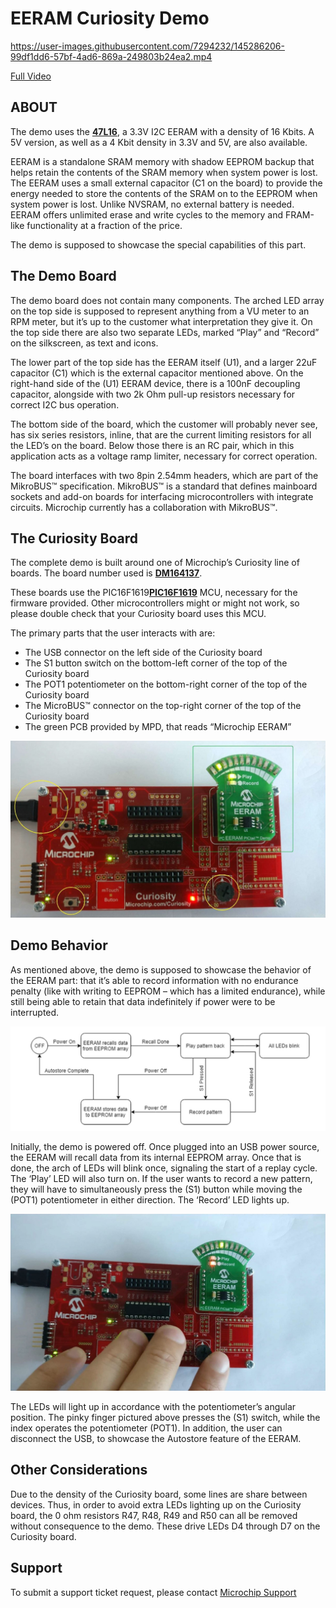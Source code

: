# EERAM Curiosity Demo

https://user-images.githubusercontent.com/7294232/145286206-99df1dd6-57bf-4ad6-869a-249803b24ea2.mp4

[Full Video](https://vimeo.com/604095048)

## ABOUT
The demo uses the [**47L16**](https://www.microchip.com/47L16), a 3.3V I2C EERAM with a density of 16 Kbits. A 5V version, as well as a 4 Kbit density in 3.3V and 5V, are also available.

EERAM is a standalone SRAM memory with shadow EEPROM backup that helps retain the contents of the SRAM memory when system power is lost. The EERAM uses a small external capacitor (C1 on the board) to provide the energy needed to store the contents of the SRAM on to the EEPROM when system power is lost. Unlike NVSRAM, no external battery is needed. EERAM offers unlimited erase and write cycles to the memory and FRAM-like functionality at a fraction of the price.

The demo is supposed to showcase the special capabilities of this part.

## The Demo Board
The demo board does not contain many components. The arched LED array on the top side is supposed to represent anything from a VU meter to an RPM meter, but it’s up to the customer what interpretation they give it. On the top side there are also two separate LEDs, marked “Play” and “Record” on the silkscreen, as text and icons.

The lower part of the top side has the EERAM itself (U1), and a larger 22uF capacitor (C1) which is the external capacitor mentioned above. On the right-hand side of the (U1) EERAM device, there is a 100nF decoupling capacitor, alongside with two 2k Ohm pull-up resistors necessary for correct I2C bus operation.

The bottom side of the board, which the customer will probably never see, has six series resistors, inline, that are the current limiting resistors for all the LED’s on the board. Below those there is an RC pair, which in this application acts as a voltage ramp limiter, necessary for correct operation.

The board interfaces with two 8pin 2.54mm headers, which are part of the MikroBUS™ specification. MikroBUS™ is a standard that defines mainboard sockets and add-on boards for interfacing microcontrollers with integrate circuits. Microchip currently has a collaboration with MikroBUS™.

## The Curiosity Board
The complete demo is built around one of Microchip’s Curiosity line of boards. The board number used is [**DM164137**](https://www.microchip.com/DM164137).

These boards use the PIC16F1619[**PIC16F1619**](https://www.microchip.com/PIC16F1619) MCU, necessary for the firmware provided. Other microcontrollers might or might not work, so please double check that your Curiosity board uses this MCU.

The primary parts that the user interacts with are:
- The USB connector on the left side of the Curiosity board
- The S1 button switch on the bottom-left corner of the top of the Curiosity board
- The POT1 potentiometer on the bottom-right corner of the top of the Curiosity board
- The MicroBUS™ connector on the top-right corner of the top of the Curiosity board
- The green PCB provided by MPD, that reads “Microchip EERAM”

![Demonstration](/Docs/Media/EERAM-Curiosity-Demo_annotated.jpg)

## Demo Behavior
As mentioned above, the demo is supposed to showcase the behavior of the EERAM part: that it’s able to record information with no endurance penalty (like with writing to EEPROM – which has a limited endurance), while still being able to retain that data indefinitely if power were to be interrupted.

![Demonstration](/Docs/Media/EERAM-Curiosity-Demo_Flow-Diagram.jpg)

Initially, the demo is powered off. Once plugged into an USB power source, the EERAM will recall data from its internal EEPROM array. Once that is done, the arch of LEDs will blink once, signaling the start of a replay cycle. The ‘Play’ LED will also turn on. If the user wants to record a new pattern, they will have to simultaneously press the (S1) button while moving the (POT1) potentiometer in either direction. The ‘Record’ LED lights up.

![Demonstration](/Docs/Media/EERAM-Curiosity-Demo_action.jpg)

The LEDs will light up in accordance with the potentiometer’s angular position. The pinky finger pictured above presses the (S1) switch, while the index operates the potentiometer (POT1). In addition, the user can disconnect the USB, to showcase the Autostore feature of the EERAM. 

## Other Considerations
Due to the density of the Curiosity board, some lines are share between devices. Thus, in order to avoid extra LEDs lighting up on the Curiosity board, the 0 ohm resistors R47, R48, R49 and R50 can all be removed without consequence to the demo. These drive LEDs D4 through D7 on the Curiosity board.

## **Support**
To submit a support ticket request, please contact [Microchip Support](https://microchipsupport.force.com/s/)
